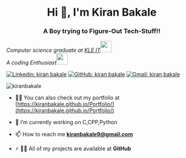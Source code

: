 <h1 align="center">Hi 👋, I'm Kiran Bakale</h1>
<h3 align="center">A Boy trying to Figure-Out Tech-Stuff!!</h3>
<p><em>Computer science graduate at <a href="https://kleit.ac.in/">KLE IT</a><img src="https://media.giphy.com/media/fYSnHlufseco8Fh93Z/giphy.gif" width="30"></br>A coding Enthusiast</a><img src="https://media.giphy.com/media/WUlplcMpOCEmTGBtBW/giphy.gif" width="30"> 
</em></p>

[![Linkedin: kiran bakale](https://img.shields.io/badge/-kiranbakale-blue?style=flat-square&logo=Linkedin&logoColor=white&link=https://www.linkedin.com/in/kiran-bakale-a82711178/)](https://linkedin.com/in/kiran-bakale-a82711178)
[![GitHub: kiran bakale](https://img.shields.io/github/followers/kiranbakale?label=follow&style=social)](https://github.com/kiranbakale)
[![Gmail: kiran bakale](https://img.shields.io/badge/Gmail-D14836?style=for-the-badge&logo=gmail&logoColor=white)](https://mail.google.com/mail/u/0/?pli=1#inbox)


<p align="left"> <img src="https://komarev.com/ghpvc/?username=kiranbakale&label=Profile%20views&color=129e00&style=plastic" alt="kiranbakale" /> </p>
<!-- <img align="right" alt="Coding" width="400" src="https://cdn.dribbble.com/users/2646423/screenshots/5507196/computer.gif"> -->

- 👨‍💻 You can also check out my portfolio at [https://kiranbakale.github.io/Portfolio/](https://kiranbakale.github.io/Portfolio/)

- 🔭 I’m currently working on C,CPP,Python

- 📫 How to reach me **kiranbakale9@gmail.com**

- ⚡ 👨‍💻 All of my projects are available at **GitHub**

